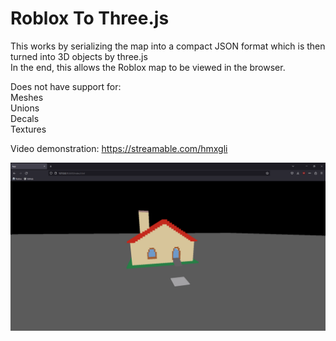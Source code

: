 # Roblox To Three.js

This works by serializing the map into a compact JSON format which is then turned into 3D objects by three.js\
In the end, this allows the Roblox map to be viewed in the browser.

Does not have support for:\
Meshes\
Unions\
Decals\
Textures

Video demonstration: https://streamable.com/hmxgli

![Screenshot preview](extra/screenshot.png)
